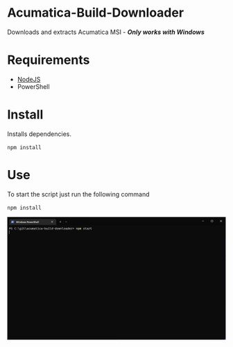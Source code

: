 # Acumatica-Build-Downloader

Downloads and extracts Acumatica MSI - **_Only works with Windows_**

# Requirements

-   [NodeJS](https://nodejs.org/en/download/)
-   PowerShell

# Install

Installs dependencies.

```shell
npm install
```

# Use

To start the script just run the following command

```shell
npm install
```

![Use](./doc/acuamtica-build-downloader.gif 'Running Example')
